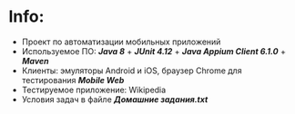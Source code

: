 # Info:
- Проект по автоматизации мобильных приложений
- Используемое ПО: ***Java 8*** + ***JUnit 4.12*** + ***Java Appium Client 6.1.0*** + ***Maven***
- Клиенты: эмуляторы Android и iOS, браузер Chrome для тестирования ***Mobile Web***
- Тестируемое приложение: Wikipedia
- Условия задач в файле ***Домашние задания.txt***
